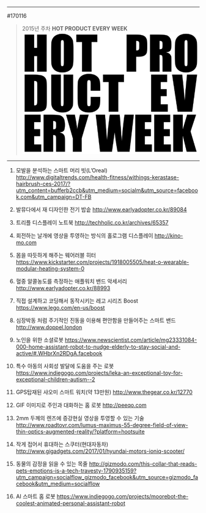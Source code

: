 
---  
#170116  
> 2015년 주차 **HOT PRODUCT EVERY WEEK**  
> ![pic](../image/MAIN.png)  

---  

1.  모발을 분석하는 스마트 머리 빗(L’Oreal)
http://www.digitaltrends.com/health-fitness/withings-kerastase-hairbrush-ces-2017/?utm_content=bufferb2ccb&utm_medium=socialm&utm_source=facebook.com&utm_campaign=DT-FB

2.  발뮤다에서 재 디자인한 전기 밥솥
http://www.earlyadopter.co.kr/89084

3.  트리플 디스플레이 노트북
http://techholic.co.kr/archives/65357

4.  회전하는 날개에 영상을 투영하는 방식의 홀로그램 디스플레이
http://kino-mo.com


5.  몸을 따듯하게 해주는 웨어러블 히터
https://www.kickstarter.com/projects/1918005505/heat-o-wearable-modular-heating-system-0

6.  혈중 알콜농도를 측정하는 애플워치 밴드 악세서리
http://www.earlyadopter.co.kr/88993

7.  직접 설계하고 코딩해서 동작시키는 레고 시리즈 Boost
https://www.lego.com/en-us/boost

8.  심장박동 처럼 주기적인 진동을 이용해 편안함을 만들어주는 스마트 밴드
http://www.doppel.london

9.  노인을 위한 소셜로봇
https://www.newscientist.com/article/mg23331084-000-home-assistant-robot-to-nudge-elderly-to-stay-social-and-active/#.WHbrXn2RDgA.facebook

10.  특수 아동의 사회성 발달에 도움을 주는 로봇
https://www.indiegogo.com/projects/leka-an-exceptional-toy-for-exceptional-children-autism--2

11.  GPS탑재된 샤오미 스마트 워치(약 13만원)
http://www.thegear.co.kr/12770

12.  GIF 이미지로 주인과 대화하는 홈 로봇
http://peeqo.com

13.  2mm 두께의 렌즈에 증강현실 영상을 투영할 수 있는 기술
http://www.roadtovr.com/lumus-maximus-55-degree-field-of-view-thin-optics-augmented-reality/?platform=hootsuite

14.  작게 접어서 휴대하는 스쿠터(현대자동차)
http://www.gigadgets.com/2017/01/hyundai-motors-ioniq-scooter/

15.  동물의 감정을 읽을 수 있는 목줄
http://gizmodo.com/this-collar-that-reads-pets-emotions-is-a-tech-travesty-1790935159?utm_campaign=socialflow_gizmodo_facebook&utm_source=gizmodo_facebook&utm_medium=socialflow

16.  AI 스마트 홈 로봇
https://www.indiegogo.com/projects/moorebot-the-coolest-animated-personal-assistant-robot


